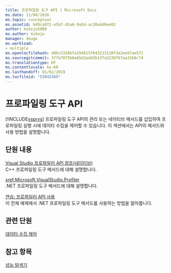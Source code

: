 ```yaml
---
title: 프로파일링 도구 API | Microsoft Docs
ms.date: 11/04/2016
ms.topic: conceptual
ms.assetid: bd9ca972-e5bf-45a6-9a5d-ac30a4d9ee02
author: mikejo5000
ms.author: mikejo
manager: douge
ms.workload:
- multiple
ms.openlocfilehash: d8bc3326bfe194815f043233120f3e2ee5fae571
ms.sourcegitcommit: 37fb7075b0a65d2add3b137a5230767aa3266c74
ms.translationtype: HT
ms.contentlocale: ko-KR
ms.lasthandoff: 01/02/2019
ms.locfileid: "53942569"
---
```

# <a name="profiling-tools-apis"></a>프로파일링 도구 API
[!INCLUDE[vsprvs](../code-quality/includes/vsprvs_md.md)] 프로파일링 도구 API의 관리 또는 네이티브 메서드를 삽입하여 프로파일링 실행 시에 데이터 수집을 제어할 수 있습니다. 이 섹션에서는 API의 메서드와 사용 방법을 설명합니다.  
  
## <a name="in-this-section"></a>단원 내용  
 [Visual Studio 프로파일러 API 참조(네이티브)](../profiling/visual-studio-profiler-api-reference-native.md)  
 C++ 프로파일링 도구 메서드에 대해 설명합니다.  
  
 <xref:Microsoft.VisualStudio.Profiler>  
 .NET 프로파일링 도구 메서드에 대해 설명합니다.  
  
 [연습: 프로파일러 API 사용](../profiling/walkthrough-using-profiler-apis.md)  
 이 전체 예제에서 .NET 프로파일링 도구 메서드를 사용하는 방법을 알아봅니다.  
  
## <a name="related-sections"></a>관련 단원  
 [데이터 수집 제어](../profiling/controlling-data-collection.md)  
  
## <a name="see-also"></a>참고 항목  
 [성능 탐색기](../profiling/performance-explorer.md)